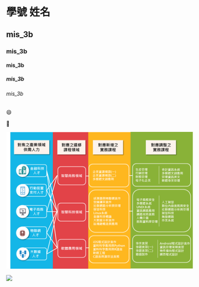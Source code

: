 # 學號 姓名
## mis_3b
### mis_3b
#### mis_3b
##### mis_3b
###### mis_3b

:smile:

:date:

![](課程圖.png "課程圖")

![](https://www.youtube.com/watch?v=Vywb0VU0_no&index=7&list=PLFIa1zIL2G_f5qSOiE4Pg8-FllcKlnbUG)
